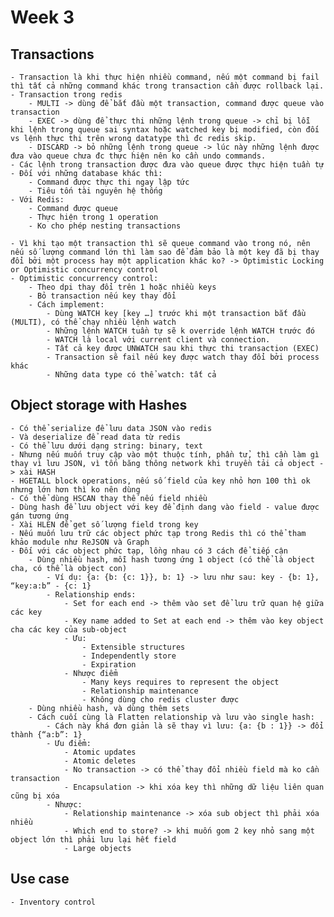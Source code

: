 # Week 3

## Transactions
    - Transaction là khi thực hiện nhiều command, nếu một command bị fail thì tất cả những command khác trong transaction cần được rollback lại.
    - Transaction trong redis
        - MULTI -> dùng để bắt đầu một transaction, command được queue vào transaction
        - EXEC -> dùng để thực thi những lệnh trong queue -> chỉ bị lỗi khi lệnh trong queue sai syntax hoặc watched key bị modified, còn đối vs lệnh thực thi trên wrong datatype thì đc redis skip.
        - DISCARD -> bỏ những lệnh trong queue -> lúc này những lệnh được đưa vào queue chưa đc thực hiện nên ko cần undo commands.
    - Các lệnh trong transaction được đưa vào queue được thực hiện tuần tự
    - Đối với những database khác thì:
        - Command được thực thi ngay lập tức
        - Tiêu tốn tài nguyên hệ thống
    - Với Redis:
        - Command được queue
        - Thực hiện trong 1 operation
        - Ko cho phép nesting transactions

    - Vì khi tạo một transaction thì sẽ queue command vào trong nó, nên nếu số lượng command lớn thì làm sao để đảm bảo là một key đã bị thay đổi bởi một process hay một application khác ko? -> Optimistic Locking or Optimistic concurrency control
    - Optimistic concurrency control:
        - Theo dpi thay đổi trên 1 hoặc nhiều keys
        - Bỏ transaction nếu key thay đổi
        - Cách implement:
            - Dùng WATCH key [key …] trước khi một transaction bắt đầu (MULTI), có thể chạy nhiều lệnh watch
            - Những lệnh WATCH tuần tự sẽ k override lệnh WATCH trước đó
            - WATCH là local với current client và connection.
            - Tất cả key được UNWATCH sau khi thực thi transaction (EXEC)
            - Transaction sẽ fail nếu key được watch thay đổi bởi process khác
            - Những data type có thể watch: tất cả

## Object storage with Hashes
    - Có thể serialize để lưu data JSON vào redis
    - Và deserialize để read data từ redis
    - Có thể lưu dưới dạng string: binary, text
    - Nhưng nếu muốn truy cập vào một thuộc tính, phần tử, thì cần làm gì thay vì lưu JSON, vì tốn băng thông network khi truyền tải cả object -> xài HASH
    - HGETALL block operations, nếu số field của key nhỏ hơn 100 thì ok nhưng lớn hơn thì ko nên dùng
    - Có thể dùng HSCAN thay thế nếu field nhiều
    - Dùng hash để lưu object với key để định dang vào field - value được gán tương ứng
    - Xài HLEN để get số lượng field trong key
    - Nếu muốn lưu trữ các object phức tạp trong Redis thì có thể tham khảo module như ReJSON và Graph
    - Đối với các object phức tạp, lồng nhau có 3 cách để tiếp cận
        - Dùng nhiều hash, mỗi hash tương ứng 1 object (có thể là object cha, có thể là object con)
            - Ví dụ: {a: {b: {c: 1}}, b: 1} -> lưu như sau: key - {b: 1}, “key:a:b” - {c: 1}
            - Relationship ends:
                - Set for each end -> thêm vào set để lưu trữ quan hệ giữa các key
                - Key name added to Set at each end -> thêm vào key object cha các key của sub-object
                - Ưu:
                    - Extensible structures
                    - Independently store
                    - Expiration
                - Nhược điểm
                    - Many keys requires to represent the object
                    - Relationship maintenance
                    - Không dùng cho redis cluster được
        - Dùng nhiều hash, và dùng thêm sets
        - Cách cuối cùng là Flatten relationship và lưu vào single hash:
            - Cách này khá đơn giản là sẽ thay vì lưu: {a: {b : 1}} -> đổi thành {“a:b”: 1}
            - Ưu điểm:
                - Atomic updates
                - Atomic deletes
                - No transaction -> có thể thay đổi nhiều field mà ko cần transaction
                - Encapsulation -> khi xóa key thì những dữ liệu liên quan cũng bị xóa
            - Nhược:
                - Relationship maintenance -> xóa sub object thì phải xóa nhiều
                - Which end to store? -> khi muốn gom 2 key nhỏ sang một object lớn thì phải lưu lại hết field
                - Large objects
## Use case
    - Inventory control
